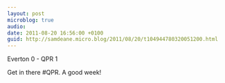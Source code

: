 ```yaml
---
layout: post
microblog: true
audio: 
date: 2011-08-20 16:56:00 +0100
guid: http://samdeane.micro.blog/2011/08/20/t104944780320051200.html
---
```

Everton 0 - QPR 1 

Get in there #QPR. A good week!
